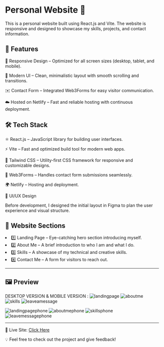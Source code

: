 <h1>Personal Website 🚀</h1>

This is a personal website built using React.js and Vite. The website is responsive and designed to showcase my skills, projects, and contact information.

<h2>🌟 Features</h2>

📱 Responsive Design – Optimized for all screen sizes (desktop, tablet, and mobile).

🎨 Modern UI – Clean, minimalistic layout with smooth scrolling and transitions.

✉️ Contact Form – Integrated Web3Forms for easy visitor communication.

☁️ Hosted on Netlify – Fast and reliable hosting with continuous deployment.

<h2>🛠️ Tech Stack</h2>

⚛️ React.js – JavaScript library for building user interfaces.

⚡ Vite – Fast and optimized build tool for modern web apps.

🎨 Tailwind CSS – Utility-first CSS framework for responsive and customizable designs.

🔗 Web3Forms – Handles contact form submissions seamlessly.

🌍 Netlify – Hosting and deployment.

🎨 UI/UX Design

Before development, I designed the initial layout in Figma to plan the user experience and visual structure.

<h2>📌 Website Sections </h2>

<li>1️⃣ Landing Page – Eye-catching hero section introducing myself.</li>
<li>2️⃣ About Me – A brief introduction to who I am and what I do.</li>
<li>3️⃣ Skills – A showcase of my technical and creative skills.</li>
<li>4️⃣ Contact Me – A form for visitors to reach out.</li>

----------------------------------------------------------------------------------------------------------------------------------------------------------------------------------
<h2>🖼️ Preview </h2>

DESKTOP VERSION & MOBILE VERSION :
![landingpage](https://github.com/user-attachments/assets/2d28d400-0fa1-472c-8147-f644adcce66f)
![aboutme](https://github.com/user-attachments/assets/2d0da574-7912-460d-8eeb-a6e43321134d)
![skills](https://github.com/user-attachments/assets/3e8f663d-df54-4995-a2eb-23d6fe371c15)
![leaveamessage](https://github.com/user-attachments/assets/8cfbfd4e-eb6a-4482-9925-e47755489c86)


![landingpagephone](https://github.com/user-attachments/assets/3d3a77a7-5432-4ee2-81a6-428e7ba4a628)
![aboutmephone](https://github.com/user-attachments/assets/01da2522-43d5-41f4-94bf-579828ff4dd3)
![skillsphone](https://github.com/user-attachments/assets/0805d799-1948-48d6-adb0-157c059d3abd)
![leavemessagephone](https://github.com/user-attachments/assets/5e179235-c8a5-4a11-bd50-977c480fb360)


----------------------------------------------------------------------------------------------------------------------------------------------------------------------------------


🚀 Live Site: <a href =https://medaminenassim.netlify.app/> Click Here </a>

💡 Feel free to check out the project and give feedback!
